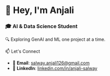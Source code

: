 # 👋 Hey, I'm Anjali 

### 🎓 AI & Data Science Student 
🔍 Exploring GenAI and ML one project at a time.


📫 Let's Connect

- 📧 **Email**: [salway.anjali126@gmail.com](mailto:salway.anjali126@gmail.com)  
- 🔗 **LinkedIn**: [linkedin.com/in/anjali-salway](https://linkedin.com/in/anjali-salway) 

